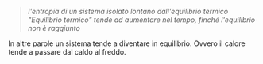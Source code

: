 > _l'entropia di un sistema isolato lontano dall'equilibrio termico "Equilibrio termico" tende ad aumentare nel tempo, finché l'equilibrio non è raggiunto_

In altre parole un sistema tende a diventare in equilibrio. Ovvero il calore tende a passare dal caldo al freddo.